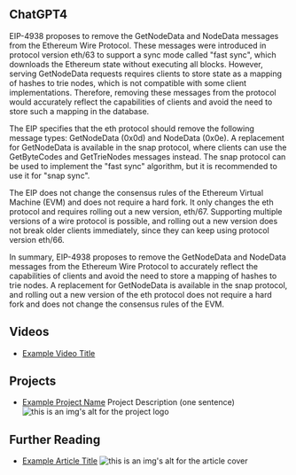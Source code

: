 ## ChatGPT4

EIP-4938 proposes to remove the GetNodeData and NodeData messages from the Ethereum Wire Protocol. These messages were introduced in protocol version eth/63 to support a sync mode called "fast sync", which downloads the Ethereum state without executing all blocks. However, serving GetNodeData requests requires clients to store state as a mapping of hashes to trie nodes, which is not compatible with some client implementations. Therefore, removing these messages from the protocol would accurately reflect the capabilities of clients and avoid the need to store such a mapping in the database. 

The EIP specifies that the eth protocol should remove the following message types: GetNodeData (0x0d) and NodeData (0x0e). A replacement for GetNodeData is available in the snap protocol, where clients can use the GetByteCodes and GetTrieNodes messages instead. The snap protocol can be used to implement the "fast sync" algorithm, but it is recommended to use it for "snap sync". 

The EIP does not change the consensus rules of the Ethereum Virtual Machine (EVM) and does not require a hard fork. It only changes the eth protocol and requires rolling out a new version, eth/67. Supporting multiple versions of a wire protocol is possible, and rolling out a new version does not break older clients immediately, since they can keep using protocol version eth/66. 

In summary, EIP-4938 proposes to remove the GetNodeData and NodeData messages from the Ethereum Wire Protocol to accurately reflect the capabilities of clients and avoid the need to store a mapping of hashes to trie nodes. A replacement for GetNodeData is available in the snap protocol, and rolling out a new version of the eth protocol does not require a hard fork and does not change the consensus rules of the EVM.

## Videos

- [Example Video Title](https://www.youtube.com/watch?v=TDGq4aeevgY)

## Projects

- [Example Project Name](https://xxxx.xxx/xxxxx) Project Description (one sentence) ![this is an img's alt for the project logo](https://xxxx.xxx/project-logo.xxx)

## Further Reading

- [Example Article Title](https://xxxx.xxx/xxxxx) ![this is an img's alt for the article cover](https://xxxx.xxx/article-cover.xxx)
